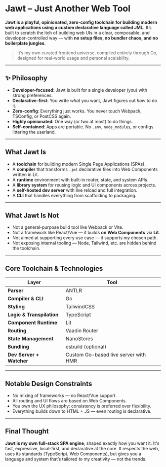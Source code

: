 # Jawt – Just Another Web Tool

**Jawt is a playful, opinionated, zero-config toolchain for building modern web applications using a custom declarative language called JML.** It’s built to scratch the itch of building web UIs in a clear, composable, and developer-controlled way — with **no setup files, no bundler chaos, and no boilerplate jungles**.

> It’s my own curated frontend universe, compiled entirely through Go, designed for real-world usage and personal scalability.

---

## ✨ Philosophy

* **Developer-focused**: Jawt is built for a single developer (you) with strong preferences.
* **Declarative-first**: You write *what* you want, Jawt figures out *how* to do it.
* **Zero-config**: Everything just works. You never touch Webpack, TSConfig, or PostCSS again.
* **Highly opinionated**: One way (or two at most) to do things.
* **Self-contained**: Apps are portable. No `.env`, `node_modules`, or configs littering the userland.

---

## What Jawt Is

* A **toolchain** for building modern Single Page Applications (SPAs).
* A **compiler** that transforms `.jml` declarative files into Web Components written in Lit.
* A **runtime** environment with built-in router, state, and system APIs.
* A **library system** for reusing logic and UI components across projects.
* A **self-hosted dev server** with live reload and full integration.
* A **CLI** that handles everything from scaffolding to packaging.

---

## What Jawt Is Not

* Not a general-purpose build tool like Webpack or Vite.
* Not a framework like React/Vue — it builds **on Web Components** via **Lit**.
* Not aimed at supporting every use case — it supports *my* chosen path.
* Not exposing internal tooling — Node, Tailwind, etc. are hidden behind the toolchain.

---

## Core Toolchain & Technologies

| Layer | Tool |
|---|---|
| **Parser** | ANTLR |
| **Compiler & CLI** | Go |
| **Styling** | TailwindCSS |
| **Logic & Transpilation** | TypeScript |
| **Component Runtime** | Lit |
| **Routing** | Vaadin Router |
| **State Management** | NanoStores |
| **Bundling** | esbuild (optional) |
| **Dev Server + Watcher** | Custom Go-based live server with HMR |

---

## Notable Design Constraints

* No mixing of frameworks — no React/Vue support.
* All routing and UI flows are based on Web Components.
* You own the UX philosophy: consistency is preferred over flexibility.
* Everything builds down to HTML + JS — even routing is declarative.

---

## Final Thought

**Jawt is my own full-stack SPA engine**, shaped exactly how you want it. It's fast, expressive, local-first, and declarative at the core. It respects the web, uses its standards (TypeScript, Web Components), but gives you a language and system that’s tailored to my creativity — not the trends.
